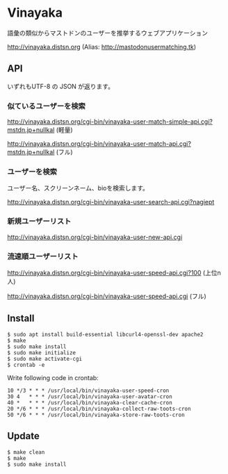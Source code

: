 # Vinayaka

語彙の類似からマストドンのユーザーを推挙するウェブアプリケーション

http://vinayaka.distsn.org
(Alias: http://mastodonusermatching.tk)

## API

いずれもUTF-8 の JSON が返ります。

### 似ているユーザーを検索

http://vinayaka.distsn.org/cgi-bin/vinayaka-user-match-simple-api.cgi?mstdn.jp+nullkal (軽量)

http://vinayaka.distsn.org/cgi-bin/vinayaka-user-match-api.cgi?mstdn.jp+nullkal (フル)

### ユーザーを検索

ユーザー名、スクリーンネーム、bioを検索します。

http://vinayaka.distsn.org/cgi-bin/vinayaka-user-search-api.cgi?nagiept

### 新規ユーザーリスト

http://vinayaka.distsn.org/cgi-bin/vinayaka-user-new-api.cgi

### 流速順ユーザーリスト

http://vinayaka.distsn.org/cgi-bin/vinayaka-user-speed-api.cgi?100 (上位n人)

http://vinayaka.distsn.org/cgi-bin/vinayaka-user-speed-api.cgi (フル)

## Install

    $ sudo apt install build-essential libcurl4-openssl-dev apache2
    $ make
    $ sudo make install
    $ sudo make initialize
    $ sudo make activate-cgi
    $ crontab -e

Write following code in crontab:

    10 */3 * * * /usr/local/bin/vinayaka-user-speed-cron
    30 4   * * * /usr/local/bin/vinayaka-user-avatar-cron
    40 *   * * * /usr/local/bin/vinayaka-clear-cache-cron
    20 */6 * * * /usr/local/bin/vinayaka-collect-raw-toots-cron
    50 */6 * * * /usr/local/bin/vinayaka-store-raw-toots-cron

## Update

    $ make clean
    $ make
    $ sudo make install

